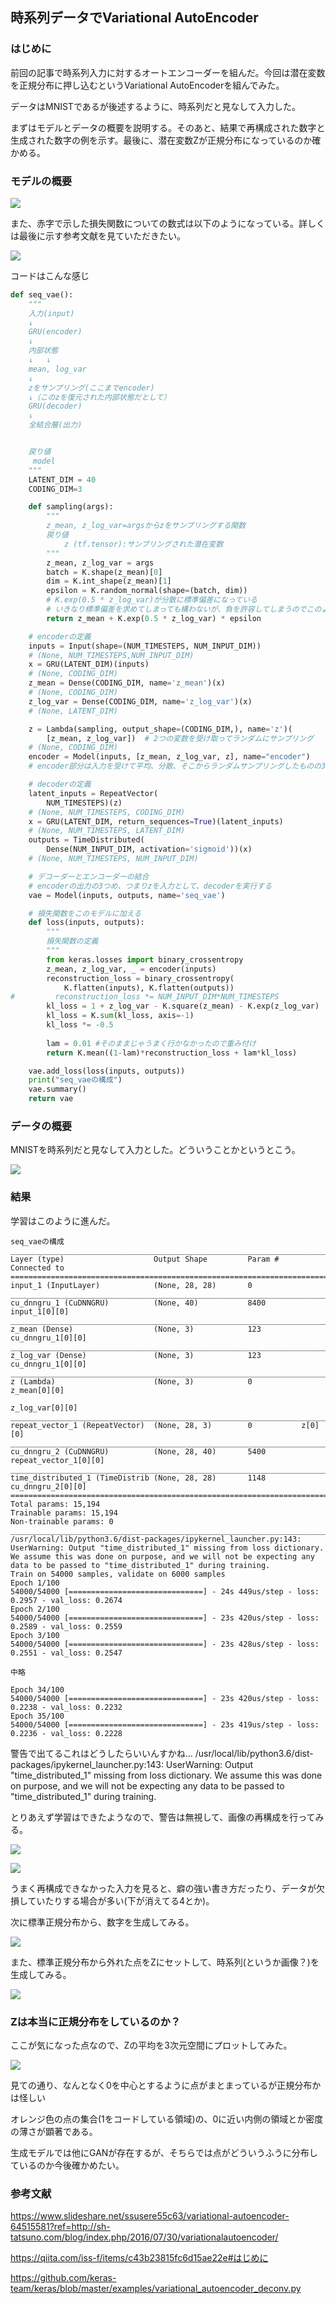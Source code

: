 ## 時系列データでVariational AutoEncoder

### はじめに
前回の記事で時系列入力に対するオートエンコーダーを組んだ。今回は潜在変数を正規分布に押し込むというVariational AutoEncoderを組んでみた。

データはMNISTであるが後述するように、時系列だと見なして入力した。

まずはモデルとデータの概要を説明する。そのあと、結果で再構成された数字と生成された数字の例を示す。最後に、潜在変数Zが正規分布になっているのか確かめる。

### モデルの概要 
![](./pic2/model.png)

また、赤字で示した損失関数についての数式は以下のようになっている。詳しくは最後に示す参考文献を見ていただきたい。

![](./pic2/eq.png)

コードはこんな感じ
```python
def seq_vae():
    """
    入力(input)
    ↓
    GRU(encoder)
    ↓
    内部状態
    ↓   ↓
    mean, log_var
    ↓
    zをサンプリング(ここまでencoder)
    ↓（このzを復元された内部状態だとして）
    GRU(decoder)
    ↓
    全結合層(出力)


    戻り値
     model
    """
    LATENT_DIM = 40
    CODING_DIM=3

    def sampling(args):
        """
        z_mean, z_log_var=argsからzをサンプリングする関数
        戻り値
            z (tf.tensor):サンプリングされた潜在変数
        """
        z_mean, z_log_var = args
        batch = K.shape(z_mean)[0]
        dim = K.int_shape(z_mean)[1]
        epsilon = K.random_normal(shape=(batch, dim))
        # K.exp(0.5 * z_log_var)が分散に標準偏差になっている
        # いきなり標準偏差を求めてしまっても構わないが、負を許容してしまうのでこのようなトリックを用いている
        return z_mean + K.exp(0.5 * z_log_var) * epsilon

    # encoderの定義
    inputs = Input(shape=(NUM_TIMESTEPS, NUM_INPUT_DIM))
    # (None, NUM_TIMESTEPS,NUM_INPUT_DIM)
    x = GRU(LATENT_DIM)(inputs)
    # (None, CODING_DIM)
    z_mean = Dense(CODING_DIM, name='z_mean')(x)
    # (None, CODING_DIM)
    z_log_var = Dense(CODING_DIM, name='z_log_var')(x)
    # (None, LATENT_DIM)

    z = Lambda(sampling, output_shape=(CODING_DIM,), name='z')(
        [z_mean, z_log_var])  # 2つの変数を受け取ってランダムにサンプリング
    # (None, CODING_DIM)
    encoder = Model(inputs, [z_mean, z_log_var, z], name="encoder")
    # encoder部分は入力を受けて平均、分散、そこからランダムサンプリングしたものの3つを返す

    # decoderの定義
    latent_inputs = RepeatVector(
        NUM_TIMESTEPS)(z)
    # (None, NUM_TIMESTEPS, CODING_DIM)
    x = GRU(LATENT_DIM, return_sequences=True)(latent_inputs)
    # (None, NUM_TIMESTEPS, LATENT_DIM)
    outputs = TimeDistributed(
        Dense(NUM_INPUT_DIM, activation='sigmoid'))(x)
    # (None, NUM_TIMESTEPS, NUM_INPUT_DIM)

    # デコーダーとエンコーダーの結合
    # encoderの出力の3つめ、つまりzを入力として、decoderを実行する
    vae = Model(inputs, outputs, name='seq_vae')

    # 損失関数をこのモデルに加える
    def loss(inputs, outputs):
        """
        損失関数の定義
        """
        from keras.losses import binary_crossentropy
        z_mean, z_log_var, _ = encoder(inputs)
        reconstruction_loss = binary_crossentropy(
            K.flatten(inputs), K.flatten(outputs))
#         reconstruction_loss *= NUM_INPUT_DIM*NUM_TIMESTEPS
        kl_loss = 1 + z_log_var - K.square(z_mean) - K.exp(z_log_var)
        kl_loss = K.sum(kl_loss, axis=-1)
        kl_loss *= -0.5
        
        lam = 0.01 #そのままじゃうまく行かなかったので重み付け
        return K.mean((1-lam)*reconstruction_loss + lam*kl_loss)

    vae.add_loss(loss(inputs, outputs))
    print("seq_vaeの構成")
    vae.summary()
    return vae
```
### データの概要
MNISTを時系列だと見なして入力とした。どういうことかというとこう。

![](./pic2/input.png)

### 結果
学習はこのように進んだ。

```
seq_vaeの構成
__________________________________________________________________________________________________
Layer (type)                    Output Shape         Param #     Connected to                     
==================================================================================================
input_1 (InputLayer)            (None, 28, 28)       0                                            
__________________________________________________________________________________________________
cu_dnngru_1 (CuDNNGRU)          (None, 40)           8400        input_1[0][0]                    
__________________________________________________________________________________________________
z_mean (Dense)                  (None, 3)            123         cu_dnngru_1[0][0]                
__________________________________________________________________________________________________
z_log_var (Dense)               (None, 3)            123         cu_dnngru_1[0][0]                
__________________________________________________________________________________________________
z (Lambda)                      (None, 3)            0           z_mean[0][0]                     
                                                                 z_log_var[0][0]                  
__________________________________________________________________________________________________
repeat_vector_1 (RepeatVector)  (None, 28, 3)        0           z[0][0]                          
__________________________________________________________________________________________________
cu_dnngru_2 (CuDNNGRU)          (None, 28, 40)       5400        repeat_vector_1[0][0]            
__________________________________________________________________________________________________
time_distributed_1 (TimeDistrib (None, 28, 28)       1148        cu_dnngru_2[0][0]                
==================================================================================================
Total params: 15,194
Trainable params: 15,194
Non-trainable params: 0
__________________________________________________________________________________________________
/usr/local/lib/python3.6/dist-packages/ipykernel_launcher.py:143: UserWarning: Output "time_distributed_1" missing from loss dictionary. We assume this was done on purpose, and we will not be expecting any data to be passed to "time_distributed_1" during training.
Train on 54000 samples, validate on 6000 samples
Epoch 1/100
54000/54000 [==============================] - 24s 449us/step - loss: 0.2957 - val_loss: 0.2674
Epoch 2/100
54000/54000 [==============================] - 23s 420us/step - loss: 0.2589 - val_loss: 0.2559
Epoch 3/100
54000/54000 [==============================] - 23s 428us/step - loss: 0.2551 - val_loss: 0.2547

中略

Epoch 34/100
54000/54000 [==============================] - 23s 420us/step - loss: 0.2238 - val_loss: 0.2232
Epoch 35/100
54000/54000 [==============================] - 23s 419us/step - loss: 0.2236 - val_loss: 0.2228
```
警告で出てるこれはどうしたらいいんすかね… /usr/local/lib/python3.6/dist-packages/ipykernel_launcher.py:143: UserWarning: Output "time_distributed_1" missing from loss dictionary. We assume this was done on purpose, and we will not be expecting any data to be passed to "time_distributed_1" during training.

とりあえず学習はできたようなので、警告は無視して、画像の再構成を行ってみる。

![](./pic2/success_reconstrunction.png)

![](./pic2/failed_reconstrunction.png)

うまく再構成できなかった入力を見ると、癖の強い書き方だったり、データが欠損していたりする場合が多い(下が消えてる4とか)。

次に標準正規分布から、数字を生成してみる。

![](./pic2/success_gene.png)

また、標準正規分布から外れた点をZにセットして、時系列(というか画像？)を生成してみる。

![](./pic2/failed_gene.png)

### Zは本当に正規分布をしているのか？
ここが気になった点なので、Zの平均を3次元空間にプロットしてみた。

![](./pic2/z_plot.gif)

見ての通り、なんとなく0を中心とするように点がまとまっているが正規分布かは怪しい

オレンジ色の点の集合(1をコードしている領域)の、0に近い内側の領域とか密度の薄さが顕著である。

生成モデルでは他にGANが存在するが、そちらでは点がどういうふうに分布しているのか今後確かめたい。

### 参考文献

https://www.slideshare.net/ssusere55c63/variational-autoencoder-64515581?ref=http://sh-tatsuno.com/blog/index.php/2016/07/30/variationalautoencoder/

https://qiita.com/iss-f/items/c43b23815fc6d15ae22e#はじめに

https://github.com/keras-team/keras/blob/master/examples/variational_autoencoder_deconv.py
